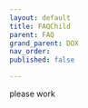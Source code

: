 ```yaml
---
layout: default
title: FAQChild
parent: FAQ
grand_parent: DOX
nav_order: 
published: false

---
```

please work